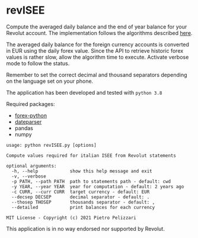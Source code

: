 # revISEE

Compute the averaged daily balance and the end of year balance for your Revolut account. 
The implementation follows the algorithms described [here](https://www.agenziaentrate.gov.it/portale/it/web/guest/schede/comunicazioni/integrativa-archivio-dei-rapporti-con-operatori-finanziari/giacenza-media-annua).

The averaged daily balance for the foreign currency accounts is converted in EUR using the daily forex value.
Since the API to retrieve historic forex values is rather slow, allow the algorithm time to execute. 
Activate verbose mode to follow the status.

Remember to set the correct decimal and thousand separators depending on the language set on your phone.

The application has been developed and tested with `python 3.8`

Required packages:
* [forex-python](https://pypi.org/project/forex-python/)
* [dateparser](https://pypi.org/project/dateparser/)
* pandas
* numpy

```
usage: python revISEE.py [options]

Compute values required for italian ISEE from Revolut statements

optional arguments:
  -h, --help            show this help message and exit
  -v, --verbose
  -p PATH, --path PATH  path to statements path - default: cwd
  -y YEAR, --year YEAR  year for computation - default: 2 years ago
  -c CURR, --curr CURR  target currency - default: EUR
  --decsep DECSEP       decimal separator - default: .
  --thosep THOSEP       thousands separator - default: ,
  --detailed            print balances for each currency

MIT License - Copyright (c) 2021 Pietro Pelizzari
```

This application is in no way endorsed nor supported by Revolut.
